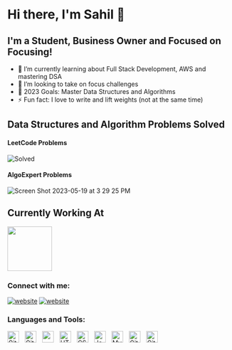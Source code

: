 # Hi there, I'm Sahil 👋 

## I'm a Student, Business Owner and Focused on Focusing!

- 🌱 I’m currently learning about Full Stack Development, AWS and mastering DSA
- 👯 I’m looking to take on focus challenges
- 🥅 2023 Goals: Master Data Structures and Algorithms
- ⚡ Fun fact: I love to write and lift weights (not at the same time)

## Data Structures and Algorithm Problems Solved

#### LeetCode Problems
![Solved](https://github.com/SahilBamb/SahilBamb/assets/42818731/ad42c5ae-7839-477c-90ac-0ead63c15ea0)

#### AlgoExpert Problems
![Screen Shot 2023-05-19 at 3 29 25 PM](https://github.com/SahilBamb/SahilBamb/assets/42818731/f3d35a16-d9bd-42ec-bbf7-e255f760168b)


## Currently Working At

<img src="https://cdn.icon-icons.com/icons2/2699/PNG/512/amazon_tile_logo_icon_170594.png" height="100"/>

### Connect with me:

[![website](https://findicons.com/files/icons/1982/social_me/60/linkedin.png)](https://www.linkedin.com/in/sahil-bambulkar/)
[![website](https://findicons.com/files/icons/1982/social_me/60/netvibes.png)](mailto:sahilkbambulkar@gmail.com)


### Languages and Tools:

<img align="left" alt="GitHub" width="26px" src="https://upload.wikimedia.org/wikipedia/commons/thumb/c/c3/Python-logo-notext.svg/800px-Python-logo-notext.svg.png" style="padding-right:10px;" />
<img align="left" alt="GitHub" width="26px" src="https://upload.wikimedia.org/wikipedia/commons/2/2d/Tensorflow_logo.svg" style="padding-right:10px;" />
<img align="left" width="26px" src="https://cdn.jsdelivr.net/gh/devicons/devicon/icons/vscode/vscode-original.svg" style="padding-right:10px;" />
<img align="left" alt="HTML5" width="26px" src="https://cdn.jsdelivr.net/gh/devicons/devicon/icons/html5/html5-original.svg" style="padding-right:10px;" />
<img align="left" alt="CSS3" width="26px" src="https://cdn.jsdelivr.net/gh/devicons/devicon/icons/css3/css3-original.svg" style="padding-right:10px;" />
<img align="left" alt="JavaScript" width="26px" src="https://cdn.jsdelivr.net/gh/devicons/devicon/icons/javascript/javascript-original.svg" style="padding-right:10px;" />
<img align="left" alt="MySQL" width="26px" src="https://cdn.jsdelivr.net/gh/devicons/devicon/icons/mysql/mysql-original.svg" style="padding-right:10px;" />
<img align="left" alt="Git" width="26px" src="https://cdn.jsdelivr.net/gh/devicons/devicon/icons/git/git-original.svg" style="padding-right:10px;" />
<img align="left" alt="GitHub" width="26px" src="https://user-images.githubusercontent.com/3369400/139447912-e0f43f33-6d9f-45f8-be46-2df5bbc91289.png" style="padding-right:10px;" />
